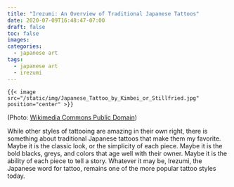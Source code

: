 ```yaml
---
title: "Irezumi: An Overview of Traditional Japanese Tattoos"
date: 2020-07-09T16:48:47-07:00
draft: false
toc: false
images:
categories:
  - japanese art
tags:
  - japanese art
  - irezumi
---
```


```golang
{{< image src="/static/img/Japanese_Tattoo_by_Kimbei_or_Stillfried.jpg" position="center" >}}
```
(Photo: [Wikimedia Commons Public Domain](https://commons.wikimedia.org/wiki/File:Japanese_Tattoo_by_Kimbei_or_Stillfried.jpg))


While other styles of tattooing are amazing in their own right, there is something about traditional Japanese tattoos that make them my favorite. Maybe it is the classic look, or the simplicity of each piece. Maybe it is the bold blacks, greys, and colors that age well with their owner. Maybe it is the ability of each piece to tell a story. Whatever it may be, Irezumi, the Japanese word for tattoo, remains one of the more popular tattoo styles today.


